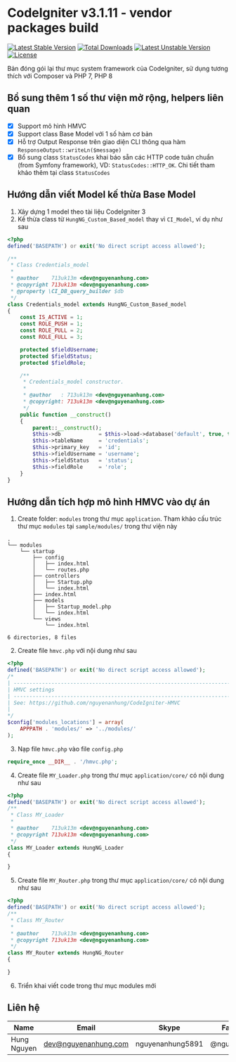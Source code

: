 # CodeIgniter v3.1.11 - vendor packages build

[![Latest Stable Version](http://poser.pugx.org/nguyenanhung/codeigniter-framework/v)](https://packagist.org/packages/nguyenanhung/codeigniter-framework) [![Total Downloads](http://poser.pugx.org/nguyenanhung/codeigniter-framework/downloads)](https://packagist.org/packages/nguyenanhung/codeigniter-framework) [![Latest Unstable Version](http://poser.pugx.org/nguyenanhung/codeigniter-framework/v/unstable)](https://packagist.org/packages/nguyenanhung/codeigniter-framework) [![License](http://poser.pugx.org/nguyenanhung/codeigniter-framework/license)](https://packagist.org/packages/nguyenanhung/codeigniter-framework)

Bản đóng gói lại thư mục system framework của CodeIgniter, sử dụng tương thích với Composer và PHP 7, PHP 8

## Bổ sung thêm 1 số thư viện mở rộng, helpers liên quan

- [x] Support mô hình HMVC
- [x] Support class Base Model với 1 số hàm cơ bản
- [x] Hỗ trợ Output Response trên giao diện CLI thông qua hàm `ResponseOutput::writeLn($message)`
- [x] Bổ sung class `StatusCodes` khai báo sẵn các HTTP code tuân chuẩn (from Symfony framework), VD: `StatusCodes::HTTP_OK`. Chi tiết tham khảo thêm tại class `StatusCodes`

## Hướng dẫn viết Model kế thừa Base Model

1. Xây dựng 1 model theo tài liệu CodeIgniter 3
2. Kế thừa class từ `HungNG_Custom_Based_model` thay vì `CI_Model`, ví dụ như sau

```php
<?php
defined('BASEPATH') or exit('No direct script access allowed');

/**
 * Class Credentials_model
 *
 * @author    713uk13m <dev@nguyenanhung.com>
 * @copyright 713uk13m <dev@nguyenanhung.com>
 * @property \CI_DB_query_builder $db
 */
class Credentials_model extends HungNG_Custom_Based_model
{
    const IS_ACTIVE = 1;
    const ROLE_PUSH = 1;
    const ROLE_PULL = 2;
    const ROLE_FULL = 3;

    protected $fieldUsername;
    protected $fieldStatus;
    protected $fieldRole;

    /**
     * Credentials_model constructor.
     *
     * @author   : 713uk13m <dev@nguyenanhung.com>
     * @copyright: 713uk13m <dev@nguyenanhung.com>
     */
    public function __construct()
    {
        parent::__construct();
        $this->db            = $this->load->database('default', true, true);
        $this->tableName     = 'credentials';
        $this->primary_key   = 'id';
        $this->fieldUsername = 'username';
        $this->fieldStatus   = 'status';
        $this->fieldRole     = 'role';
    }
}
```

## Hướng dẫn tích hợp mô hình HMVC vào dự án

1. Create folder: `modules` trong thư mục `application`. Tham khảo cấu trúc thư mục `modules` tại `sample/modules/` trong thư viện này

```shell
.
└── modules
    └── startup
        ├── config
        │   ├── index.html
        │   └── routes.php
        ├── controllers
        │   ├── Startup.php
        │   └── index.html
        ├── index.html
        ├── models
        │   ├── Startup_model.php
        │   └── index.html
        └── views
            └── index.html

6 directories, 8 files
```

2. Create file `hmvc.php` với nội dung như sau

```php
<?php
defined('BASEPATH') or exit('No direct script access allowed');
/*
| -------------------------------------------------------------------------
| HMVC settings
| -------------------------------------------------------------------------
| See: https://github.com/nguyenanhung/CodeIgniter-HMVC
|
*/
$config['modules_locations'] = array(
    APPPATH . 'modules/' => '../modules/'
);

```

3. Nạp file `hmvc.php` vào file `config.php`

```php
require_once __DIR__ . '/hmvc.php';
```

4. Create file `MY_Loader.php` trong thư mục `application/core/` có nội dung như sau

```php
<?php
defined('BASEPATH') or exit('No direct script access allowed');
/**
 * Class MY_Loader
 *
 * @author    713uk13m <dev@nguyenanhung.com>
 * @copyright 713uk13m <dev@nguyenanhung.com>
 */
class MY_Loader extends HungNG_Loader
{

}
```

5. Create file `MY_Router.php` trong thư mục `application/core/` có nội dung như sau

```php
<?php
defined('BASEPATH') or exit('No direct script access allowed');
/**
 * Class MY_Router
 *
 * @author    713uk13m <dev@nguyenanhung.com>
 * @copyright 713uk13m <dev@nguyenanhung.com>
 */
class MY_Router extends HungNG_Router
{

}

```

6. Triển khai viết code trong thư mục modules mới

## Liên hệ

| Name        | Email                | Skype            | Facebook      |
| ----------- | -------------------- | ---------------- | ------------- |
| Hung Nguyen | dev@nguyenanhung.com | nguyenanhung5891 | @nguyenanhung |

